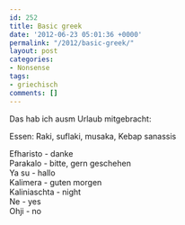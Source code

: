 ```yaml
---
id: 252
title: Basic greek
date: '2012-06-23 05:01:36 +0000'
permalink: "/2012/basic-greek/"
layout: post
categories:
- Nonsense
tags:
- griechisch
comments: []
---
```

Das hab ich ausm Urlaub mitgebracht:

Essen: Raki, suflaki, musaka, Kebap sanassis

Efharisto - danke  
Parakalo - bitte, gern geschehen  
Ya su - hallo  
Kalimera - guten morgen  
Kaliniaschta - night  
Ne - yes  
Ohji - no